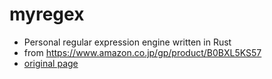 # myregex

- Personal regular expression engine written in Rust
- from <https://www.amazon.co.jp/gp/product/B0BXL5KS57>
- [original page](https://github.com/ytakano/rust_zero)
